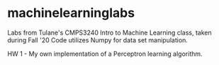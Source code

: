 # machinelearninglabs
Labs from Tulane's CMPS3240 Intro to Machine Learning class, taken during Fall '20
Code utilizes Numpy for data set manipulation.

HW 1 - My own implementation of a Perceptron learning algorithm.
